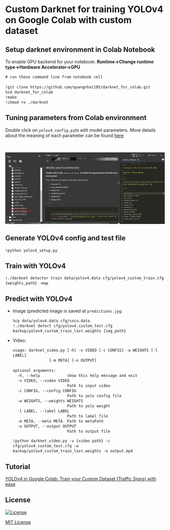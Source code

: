 # Custom Darknet for training YOLOv4 on Google Colab with custom dataset



## Setup darknet environment in Colab Notebook

To enable GPU backend for your notebook: __Runtime->Change runtime type->Hardware Accelerator->GPU__

```
# run these command line from notebook cell

!git clone https://github.com/quangnhat185/darknet_for_colab.git
%cd darknet_for_colab
!make
!chmod +x ./darknet
```

## Tuning parameters from Colab environment
Double click on `yolov4_config.py`to edit model parameters.
More details about the meaning of each parameter can be found [here](https://github.com/AlexeyAB/darknet/wiki/CFG-Parameters-in-the-%5Bnet%5D-section)

<br>
<p align="center"><img src="./data/edit_yolov4_config.png" width=1024></>


## Generate YOLOv4 config and test file
```
!python yolov4_setup.py
```

## Train with YOLOv4
```
!./darknet detector train data/yolov4.data cfg/yolov4_custom_train.cfg {weights_path} -map
```

## Predict with YOLOv4
- Image (predicted image is saved at `predictions.jpg`:
    ```
    %cp data/yolov4.data cfg/coco.data
    !./darknet detect cfg/yolov4_custom_test.cfg backup/yolov4_custom_train_last.weights {img_path}
    ```

         
- Video:

    ```
    usage: darknet_video.py [-h] -v VIDEO [-c CONFIG] -w WEIGHTS [-l LABEL]
                    [-m META] [-o OUTPUT]

    optional arguments:
      -h, --help            show this help message and exit
      -v VIDEO, --video VIDEO
                            Path to input video
      -c CONFIG, --config CONFIG
                            Path to yolo config file
      -w WEIGHTS, --weights WEIGHTS
                            Path to yolo weight
      -l LABEL, --label LABEL
                            Path to label file
      -m META, --meta META  Path to metaPath
      -o OUTPUT, --output OUTPUT
                            Path to output file  
    ```
         
         
    ```
    !python darknet_video.py -v {video path} -c cfg/yolov4_custom_test.cfg -w backup/yolov4_custom_train_last.weights -o output.mp4
    ```

    
## Tutorial
[YOLOv4 in Google Colab: Train your Custom Dataset (Traffic Signs) with ease](https://medium.com/@quangnhatnguyenle/yolov4-in-google-colab-train-your-custom-dataset-traffic-signs-with-ease-3243ca91c81d)


## License
[![License](http://img.shields.io/:license-mit-blue.svg?style=flat-square)](http://badges.mit-license.org)

[MIT License](./LICENSE)
